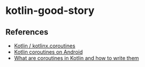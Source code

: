 # kotlin-good-story

## References

- [Kotlin / kotlinx.coroutines](https://github.com/Kotlin/kotlinx.coroutines)
- [Kotlin coroutines on Android](https://developer.android.com/kotlin/coroutines)
- [What are coroutines in Kotlin and how to write them](https://www.tabnine.com/blog/what-are-coroutines-in-kotlin-and-how-to-write-it/)